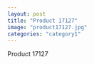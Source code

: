 ```yaml
---
layout: post
title: "Product 17127"
image: "product17127.jpg"
categories: "category1"
---
```

Product 17127
